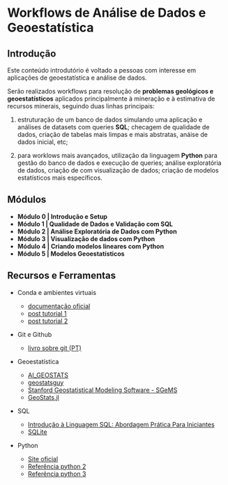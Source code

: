 # Workflows de Análise de Dados e Geoestatística

## Introdução

Este conteúdo introdutório é voltado a pessoas com interesse em aplicações de geoestatística e análise de dados.

Serão realizados workflows para resolução de **problemas geológicos e geoestatísticos** aplicados principalmente à mineração e à estimativa de recursos minerais, seguindo duas linhas principais:

1. estruturação de um banco de dados simulando uma aplicação e análises de datasets com queries **SQL**; checagem de qualidade de dados, criação de tabelas mais limpas e mais abstratas, anáise de dados inicial, etc;

2. para worklows mais avançados, utilização da linguagem **Python** para gestão do banco de dados e execução de queries; análise exploratória de dados, criação de com visualização de dados; criação de modelos estatísticos mais específicos.

## Módulos

* **Módulo 0 | Introdução e Setup**
* **Módulo 1 | Qualidade de Dados e Validação com SQL**
* **Módulo 2 | Análise Exploratória de Dados com Python**
* **Módulo 3 | Visualização de dados com Python**
* **Módulo 4 | Criando modelos lineares com Python**
* **Módulo 5 | Modelos Geoestatísticos**

## Recursos e Ferramentas

* Conda e ambientes virtuais
  * [documentação oficial](https://docs.conda.io/en/latest/miniconda.html)
  * [post tutorial 1](https://adrianovieira.gitlab.io/posts/conda/)
  * [post tutorial 2](https://www.monolitonimbus.com.br/conda-e-ambientes-virtuais/)

* Git e Github
  * [livro sobre git (PT)](https://git-scm.com/book/pt-br/v2)

* Geoestatística
  * [AI_GEOSTATS](https://wiki.52north.org/AI_GEOSTATS/WebHome)
  * [geostatsguy](https://github.com/GeostatsGuy)
  * [Stanford Geostatistical Modeling Software - SGeMS](https://sgems.sourceforge.net/)
  * [GeoStats.jl](https://github.com/JuliaEarth/GeoStats.j)

* SQL
  * [Introdução à Linguagem SQL: Abordagem Prática Para Iniciantes](https://www.amazon.com.br/Introdu%C3%A7%C3%A3o-Linguagem-SQL-Abordagem-Iniciantes/dp/8575225014/ref=asc_df_8575225014/?tag=googleshopp00-20&linkCode=df0&hvadid=379715966142&hvpos=&hvnetw=g&hvrand=7258438041092360003&hvpone=&hvptwo=&hvqmt=&hvdev=c&hvdvcmdl=&hvlocint=&hvlocphy=1001773&hvtargid=pla-424463399897&psc=1)
  * [SQLite](https://www.sqlite.org/index.html)

* Python
  * [Site oficial](https://www.python.org/)
  * [Referência python 2](a)
  * [Referência python 3](a)
